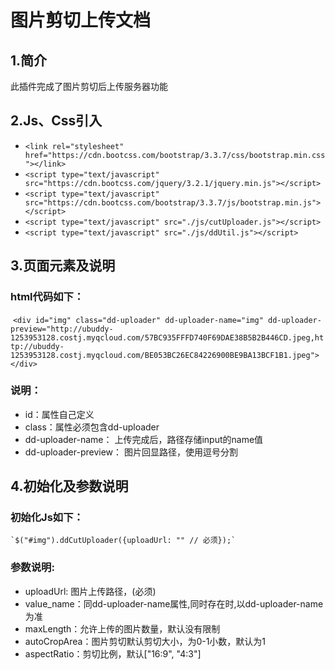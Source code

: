 # 图片剪切上传文档
## 1.简介
此插件完成了图片剪切后上传服务器功能

## 2.Js、Css引入
* `<link rel="stylesheet" href="https://cdn.bootcss.com/bootstrap/3.3.7/css/bootstrap.min.css"></link>`
* `<script type="text/javascript" src="https://cdn.bootcss.com/jquery/3.2.1/jquery.min.js"></script>`
* `<script type="text/javascript" src="https://cdn.bootcss.com/bootstrap/3.3.7/js/bootstrap.min.js"></script>`
* `<script type="text/javascript" src="./js/cutUploader.js"></script>`
* `<script type="text/javascript" src="./js/ddUtil.js"></script>`

## 3.页面元素及说明
  ### html代码如下：
  `<div id="img" class="dd-uploader" dd-uploader-name="img" dd-uploader-preview="http://ubuddy-1253953128.costj.myqcloud.com/57BC935FFFD740F69DAE38B5B2B446CD.jpeg,http://ubuddy-1253953128.costj.myqcloud.com/BE053BC26EC84226900BE9BA13BCF1B1.jpeg"></div>`
  ### 说明：
 * id：属性自己定义
 * class：属性必须包含dd-uploader
 * dd-uploader-name： 上传完成后，路径存储input的name值
 * dd-uploader-preview： 图片回显路径，使用逗号分割
  
## 4.初始化及参数说明
  ### 初始化Js如下：
    `$("#img").ddCutUploader({uploadUrl: "" // 必须});`
### 参数说明:
* uploadUrl: 图片上传路径，(必须)
* value_name：同dd-uploader-name属性,同时存在时,以dd-uploader-name为准
* maxLength：允许上传的图片数量，默认没有限制
* autoCropArea：图片剪切默认剪切大小，为0-1小数，默认为1
* aspectRatio：剪切比例，默认["16:9", "4:3"]
